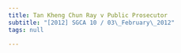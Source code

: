 ```yaml
---
title: Tan Kheng Chun Ray v Public Prosecutor
subtitle: "[2012] SGCA 10 / 03\_February\_2012"
tags: null

---
```


